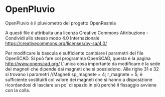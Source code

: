# OpenPluvio
OpenPluvio è il pluviometro del progetto OpenResmia

A questi file è attribuita una licenza Creative Commons Attribuzione - Condividi allo stesso modo 4.0 Internazionale
https://creativecommons.org/licenses/by-sa/4.0/

Per modificare la bascula è sufficiente cambiare i parametri del file OpenSCAD. Si può fare col programma OpenSCAD, questa è la pagina http://www.openscad.org/
L'unica cosa importante da modificare è la sede dei magneti che dipende dai magneti che si possiedono.
Alle righe 31 e 32 si trovano i parametri
//Magneti
sp_magnete = 4;
r_magnete = 5;
è sufficiente sostituirli col valore dei magneti che si hanno a disposizione ricordandosi di lasciare un po' di spazio in più perché il fissaggio avviene con la colla.
